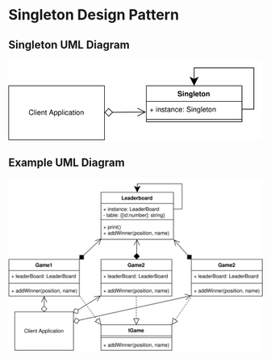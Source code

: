 # Singleton Design Pattern

## Singleton UML Diagram

![Singleton UML Diagram](/img/singleton_concept.svg)

## Example UML Diagram

![Singleton Use Case Diagram](/img/singleton_example.svg)
